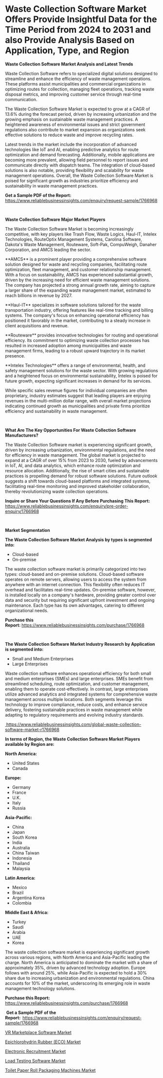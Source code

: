 <p><h1>Waste Collection Software Market Offers Provide Insightful Data for the Time Period from 2024 to 2031 and also Provide Analysis Based on Application, Type, and Region</h1></p><p><strong>Waste Collection Software Market Analysis and Latest Trends</strong></p>
<p><p>Waste Collection Software refers to specialized digital solutions designed to streamline and enhance the efficiency of waste management operations. These platforms assist municipalities and commercial organizations in optimizing routes for collection, managing fleet operations, tracking waste disposal metrics, and improving customer service through real-time communication. </p><p>The Waste Collection Software Market is expected to grow at a CAGR of 13.6% during the forecast period, driven by increasing urbanization and the growing emphasis on sustainable waste management practices. A heightened awareness of environmental issues and strict government regulations also contribute to market expansion as organizations seek effective solutions to reduce waste and improve recycling rates. </p><p>Latest trends in the market include the incorporation of advanced technologies like IoT and AI, enabling predictive analytics for route optimization and demand forecasting. Additionally, mobile applications are becoming more prevalent, allowing field personnel to report issues and communicate directly with dispatch teams. The integration of cloud-based solutions is also notable, providing flexibility and scalability for waste management operations. Overall, the Waste Collection Software Market is poised for significant growth as industries prioritize efficiency and sustainability in waste management practices.</p></p>
<p><strong>Get a Sample PDF of the Report:&nbsp;</strong> <a href="https://www.reliablebusinessinsights.com/enquiry/request-sample/1766968?utm_campaign=1138&utm_medium=2&utm_source=Github&utm_content=ia&utm_term=20122024&utm_id=waste-collection-software">https://www.reliablebusinessinsights.com/enquiry/request-sample/1766968</a></p>
<p>&nbsp;</p>
<p><strong>Waste Collection Software Major Market Players</strong></p>
<p><p>The Waste Collection Software Market is becoming increasingly competitive, with key players like Trash Flow, Waste Logics, Haul-IT, Intelex Technologies, RouteOptix Management Systems, Carolina Software, Dakota's Waste Management, Routeware, Soft-Pak, CompuWeigh, Danaher Corporation, and AMCS leading the sector. </p><p>**AMCS** is a prominent player providing a comprehensive software solution designed for waste and recycling companies, facilitating route optimization, fleet management, and customer relationship management. With a focus on sustainability, AMCS has experienced substantial growth, driven by the increasing need for efficient waste management solutions. The company has projected a strong annual growth rate, aiming to capture a larger share of the expanding waste management market, estimated to reach billions in revenue by 2027.</p><p>**Haul-IT** specializes in software solutions tailored for the waste transportation industry, offering features like real-time tracking and billing systems. The company's focus on enhancing operational efficiency has positioned it favorably in the market, contributing to a steady increase in client acquisitions and revenue.</p><p>**Routeware** provides innovative technologies for routing and operational efficiency. Its commitment to optimizing waste collection processes has resulted in increased adoption among municipalities and waste management firms, leading to a robust upward trajectory in its market presence.</p><p>**Intelex Technologies** offers a range of environmental, health, and safety management solutions for the waste sector. With growing regulations and a heightened focus on environmental sustainability, Intelex is poised for future growth, expecting significant increases in demand for its services.</p><p>While specific sales revenue figures for individual companies are often proprietary, industry estimates suggest that leading players are enjoying revenues in the multi-million dollar range, with overall market projections indicating continued growth as municipalities and private firms prioritize efficiency and sustainability in waste management.</p></p>
<p>&nbsp;</p>
<p><strong>What Are The Key Opportunities For Waste Collection Software Manufacturers?</strong></p>
<p><p>The Waste Collection Software market is experiencing significant growth, driven by increasing urbanization, environmental regulations, and the need for efficiency in waste management. The global market is projected to expand at a CAGR of over 15% from 2023 to 2030, fueled by advancements in IoT, AI, and data analytics, which enhance route optimization and resource allocation. Additionally, the rise of smart cities and sustainable practices is propelling demand for robust software solutions. Future outlook suggests a shift towards cloud-based platforms and integrated systems, facilitating real-time monitoring and improved stakeholder collaboration, thereby revolutionizing waste collection operations.</p></p>
<p><strong>Inquire or Share Your Questions If Any Before Purchasing This Report:</strong> <a href="https://www.reliablebusinessinsights.com/enquiry/pre-order-enquiry/1766968?utm_campaign=1138&utm_medium=2&utm_source=Github&utm_content=ia&utm_term=20122024&utm_id=waste-collection-software">https://www.reliablebusinessinsights.com/enquiry/pre-order-enquiry/1766968</a></p>
<p>&nbsp;</p>
<p><strong>Market Segmentation</strong></p>
<p><strong>The Waste Collection Software Market Analysis by types is segmented into:</strong></p>
<p><ul><li>Cloud-based</li><li>On-premise</li></ul></p>
<p><p>The waste collection software market is primarily categorized into two types: cloud-based and on-premise solutions. Cloud-based software operates on remote servers, allowing users to access the system from anywhere with an internet connection. This flexibility often reduces IT overhead and facilitates real-time updates. On-premise software, however, is installed locally on a company's hardware, providing greater control over data and security but requiring significant upfront investment and ongoing maintenance. Each type has its own advantages, catering to different organizational needs.</p></p>
<p><strong>Purchase this Report:&nbsp;</strong><a href="https://www.reliablebusinessinsights.com/purchase/1766968?utm_campaign=1138&utm_medium=2&utm_source=Github&utm_content=ia&utm_term=20122024&utm_id=waste-collection-software">https://www.reliablebusinessinsights.com/purchase/1766968</a></p>
<p>&nbsp;</p>
<p><strong>The Waste Collection Software Market Industry Research by Application is segmented into:</strong></p>
<p><ul><li>Small and Medium Enterprises</li><li>Large Enterprises</li></ul></p>
<p><p>Waste collection software enhances operational efficiency for both small and medium enterprises (SMEs) and large enterprises. SMEs benefit from streamlined scheduling, route optimization, and customer management, enabling them to operate cost-effectively. In contrast, large enterprises utilize advanced analytics and integrated systems for comprehensive waste management across multiple locations. Both segments leverage this technology to improve compliance, reduce costs, and enhance service delivery, fostering sustainable practices in waste management while adapting to regulatory requirements and evolving industry standards.</p></p>
<p><a href="https://www.reliablebusinessinsights.com/global-waste-collection-software-market-r1766968?utm_campaign=1138&utm_medium=2&utm_source=Github&utm_content=ia&utm_term=20122024&utm_id=waste-collection-software">&nbsp;https://www.reliablebusinessinsights.com/global-waste-collection-software-market-r1766968</a></p>
<p><strong>In terms of Region, the Waste Collection Software Market Players available by Region are:</strong></p>
<p>
    <p> <strong> North America: </strong>
        <ul>
            <li>United States</li>
            <li>Canada</li>
        </ul>
        </p> 
    <p> <strong> Europe: </strong>
        <ul>
            <li>Germany</li>
            <li>France</li>
            <li>U.K.</li>
            <li>Italy</li>
            <li>Russia</li>
        </ul>
        </p> 
    <p> <strong> Asia-Pacific: </strong>
        <ul>
            <li>China</li>
            <li>Japan</li>
            <li>South Korea</li>
            <li>India</li>
            <li>Australia</li>
            <li>China Taiwan</li>
            <li>Indonesia</li>
            <li>Thailand</li>
            <li>Malaysia</li>
        </ul>
        </p> 
    <p> <strong> Latin America: </strong>
        <ul>
            <li>Mexico</li>
            <li>Brazil</li>
            <li>Argentina Korea</li>
            <li>Colombia</li>
        </ul>
        </p> 
    <p> <strong> Middle East & Africa: </strong>
        <ul>
            <li>Turkey</li>
            <li>Saudi</li>
            <li>Arabia</li>
            <li>UAE</li>
            <li>Korea</li>
        </ul>
    </p>
    </p>
<p><p>The waste collection software market is experiencing significant growth across various regions, with North America and Asia-Pacific leading the charge. North America is anticipated to dominate the market with a share of approximately 35%, driven by advanced technology adoption. Europe follows with around 25%, while Asia-Pacific is expected to hold a 30% share due to increasing urbanization and environmental regulations. China accounts for 10% of the market, underscoring its emerging role in waste management technology solutions.</p></p>
<p><strong>Purchase this Report: </strong><a href="https://www.reliablebusinessinsights.com/purchase/1766968?utm_campaign=1138&utm_medium=2&utm_source=Github&utm_content=ia&utm_term=20122024&utm_id=waste-collection-software">https://www.reliablebusinessinsights.com/purchase/1766968</a></p>
<p>&nbsp;<strong>Get a Sample PDF of the Report:&nbsp;&nbsp;</strong><a href="https://www.reliablebusinessinsights.com/enquiry/request-sample/1766968?utm_campaign=1138&utm_medium=2&utm_source=Github&utm_content=ia&utm_term=20122024&utm_id=waste-collection-software">https://www.reliablebusinessinsights.com/enquiry/request-sample/1766968</a></p>
<p><strong></strong></p>
<p><p><a href="https://www.linkedin.com/pulse/vr-marketplace-software-industry-insights-report-analyzing-market-n4vnc?utm_campaign=1138&utm_medium=2&utm_source=Github&utm_content=ia&utm_term=20122024&utm_id=waste-collection-software">VR Marketplace Software Market</a></p><p><a href="https://github.com/jenneferprovance7/Market-Research-Report-List-1/blob/main/epichlorohydrin-rubber-eco-market.md?utm_campaign=1138&utm_medium=2&utm_source=Github&utm_content=ia&utm_term=20122024&utm_id=waste-collection-software">Epichlorohydrin Rubber (ECO) Market</a></p><p><a href="https://www.linkedin.com/pulse/global-analysis-electronic-recruitment-market-size-scope-2024-2031-ciiuc?utm_campaign=1138&utm_medium=2&utm_source=Github&utm_content=ia&utm_term=20122024&utm_id=waste-collection-software">Electronic Recruitment Market</a></p><p><a href="https://www.linkedin.com/pulse/analyzing-load-testing-software-market-expected-cagr-147-key-7nrqc?utm_campaign=1138&utm_medium=2&utm_source=Github&utm_content=ia&utm_term=20122024&utm_id=waste-collection-software">Load Testing Software Market</a></p><p><a href="https://github.com/norbeludie83/Market-Research-Report-List-1/blob/main/toilet-paper-roll-packaging-machines-market.md?utm_campaign=1138&utm_medium=2&utm_source=Github&utm_content=ia&utm_term=20122024&utm_id=waste-collection-software">Toilet Paper Roll Packaging Machines Market</a></p></p>